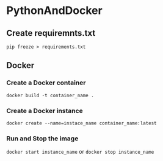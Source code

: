 # PythonAndDocker

##  Create requiremnts.txt
`pip freeze > requirements.txt`

## Docker

### Create a Docker container
`docker build -t container_name .`

### Create a Docker instance
`docker create --name=instace_name container_name:latest`

### Run and Stop the image
`docker start instance_name` or
`docker stop instance_name`